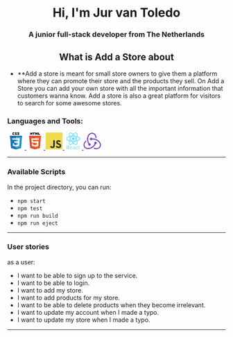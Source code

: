<h1 align="center">Hi, I'm Jur van Toledo</h1>
<h3 align="center">A junior full-stack developer from The Netherlands</h3>

  <h2 align="center">What is Add a Store about</h2>

- **Add a store is meant for small store owners to give them a platform where they can promote their store and the products they sell. On Add a Store you can add your own store with all the important information that customers wanna know. Add a store is also a great platform for visitors to search for some awesome stores.

<h3 align="left">Languages and Tools:</h3>
<p align="left"> <a href="https://www.w3schools.com/css/" target="_blank"> <img src="https://raw.githubusercontent.com/devicons/devicon/master/icons/css3/css3-original-wordmark.svg" alt="css3" width="40" height="40"/> </a> <a href="https://expressjs.com" target="_blank"> <a href="https://www.w3.org/html/" target="_blank"> <img src="https://raw.githubusercontent.com/devicons/devicon/master/icons/html5/html5-original-wordmark.svg" alt="html5" width="40" height="40"/> </a> <a href="https://developer.mozilla.org/en-US/docs/Web/JavaScript" target="_blank"> <img src="https://raw.githubusercontent.com/devicons/devicon/master/icons/javascript/javascript-original.svg" alt="javascript" width="40" height="40"/> </a> <a href="https://reactjs.org/" target="_blank"> <img src="https://raw.githubusercontent.com/devicons/devicon/master/icons/react/react-original-wordmark.svg" alt="react" width="40" height="40"/> </a> <a href="https://redux.js.org" target="_blank"> <img src="https://raw.githubusercontent.com/devicons/devicon/master/icons/redux/redux-original.svg" alt="redux" width="40" height="40"/> </a> </p>

---

<h3 align="left">Available Scripts</h3>
In the project directory, you can run:

- `npm start`
- `npm test`
- `npm run build`
- `npm run eject`

---

### User stories

as a user:

- I want to be able to sign up to the service.
- I want to be able to login.
- I want to add my store.
- I want to add products for my store.
- I want to be able to delete products when they become irrelevant.
- I want to update my account when I made a typo.
- I want to update my store when I made a typo.

---

